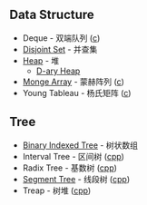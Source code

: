 ## Data Structure
* Deque - 双端队列 ([c](https://github.com/wuzhiyi/data-structure/blob/master/deque.c))
* [Disjoint Set](https://github.com/wuzhiyi/data-structure/blob/master/disjoint-set.md) - 并查集
* [Heap](https://github.com/wuzhiyi/data-structure/blob/master/heap.md) - 堆
    * [D-ary Heap](https://github.com/wuzhiyi/data-structure/blob/master/d-ary-heap.c)
* [Monge Array](https://github.com/wuzhiyi/data-structure/blob/master/monge-array.md) - 蒙赫阵列 ([c](https://github.com/wuzhiyi/data-structure/blob/master/monge-array.c))
* Young Tableau - 杨氏矩阵 ([c](https://github.com/wuzhiyi/data-structure/blob/master/young-tableau.c))

## Tree
* [Binary Indexed Tree](https://github.com/wuzhiyi/data-structure/blob/master/binary-indexed-tree.md) - 树状数组
* Interval Tree - 区间树 ([cpp](https://github.com/wuzhiyi/data-structure/blob/master/interval-tree.cpp))
* Radix Tree - 基数树 ([cpp](https://github.com/wuzhiyi/data-structure/blob/master/radix-tree.cpp))
* [Segment Tree](https://github.com/wuzhiyi/data-structure/blob/master/segment-tree.md) - 线段树 ([cpp](https://github.com/wuzhiyi/data-structure/blob/master/segment-tree.cpp))
* Treap - 树堆 ([cpp](https://github.com/wuzhiyi/data-structure/blob/master/treap.cpp))
